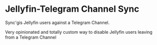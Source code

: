# Jellyfin-Telegram Channel Sync
Sync'gis Jellyfin users against a Telegram Channel.

Very opinionated and totally custom way to disable Jellyfin users leaving from a Telegram Channel